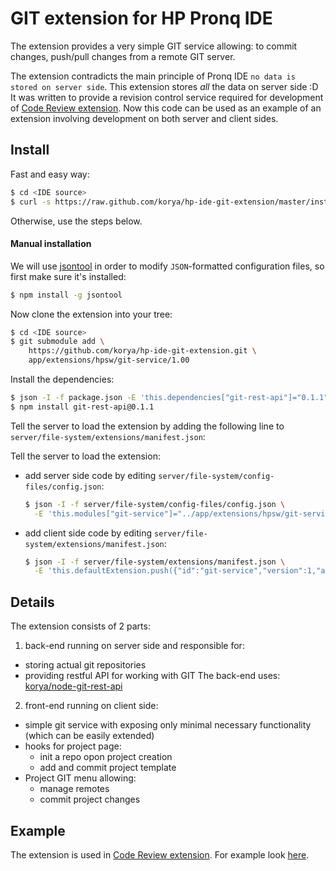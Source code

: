 # GIT extension for HP Pronq IDE

The extension provides a very simple GIT service allowing: to commit changes,
push/pull changes from a remote GIT server.

The extension contradicts the main principle of Pronq IDE
`no data is stored on server side`.
This extension stores *all* the data on server side :D
It was written to provide a revision control service required for development
of [Code Review extension](https://github.com/korya/hp-ide-code-review-extension).
Now this code can be used as an example of an extension involving development
on both server and client sides.

## Install

Fast and easy way:

```bash
$ cd <IDE source>
$ curl -s https://raw.github.com/korya/hp-ide-git-extension/master/install.sh | sh
```

Otherwise, use the steps below.

#### Manual installation

We will use [jsontool](https://github.com/trentm/json) in order to modify
`JSON`-formatted configuration files, so first make sure it's installed:

```bash
$ npm install -g jsontool
```

Now clone the extension into your tree:

```bash
$ cd <IDE source>
$ git submodule add \
    https://github.com/korya/hp-ide-git-extension.git \
    app/extensions/hpsw/git-service/1.00
```

Install the dependencies:

```bash
$ json -I -f package.json -E 'this.dependencies["git-rest-api"]="0.1.1"'
$ npm install git-rest-api@0.1.1
```

Tell the server to load the extension by adding the following line to
`server/file-system/extensions/manifest.json`:

Tell the server to load the extension:
 - add server side code by editing
   `server/file-system/config-files/config.json`:
   ```bash
   $ json -I -f server/file-system/config-files/config.json \
     -E 'this.modules["git-service"]="../app/extensions/hpsw/git-service/1.00/server"'
   ```
 - add client side code by editing
   `server/file-system/extensions/manifest.json`:
   ```bash
   $ json -I -f server/file-system/extensions/manifest.json \
     -E 'this.defaultExtension.push({"id":"git-service","version":1,"author":"hpsw"})'
   ```

## Details

The extension consists of 2 parts:
 1. back-end running on server side and responsible for:
   - storing actual git repositories
   - providing restful API for working with GIT
   The back-end uses: [korya/node-git-rest-api][1]
 2. front-end running on client side:
   - simple git service with exposing only minimal necessary functionality
     (which can be easily extended)
   - hooks for project page:
     * init a repo opon project creation
     * add and commit project template
   - Project GIT menu allowing:
     * manage remotes
     * commit project changes

## Example

The extension is used in [Code Review extension][2]. For example look [here][3].

[1]: https://github.com/korya/node-git-rest-api
[2]: https://github.com/korya/hp-ide-code-review-extension
[3]: https://github.com/korya/hp-ide-git-extension/blob/master/client/project-service-hooks.js
